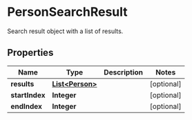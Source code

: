 

# PersonSearchResult

Search result object with a list of results.

## Properties

| Name | Type | Description | Notes |
|------------ | ------------- | ------------- | -------------|
|**results** | [**List&lt;Person&gt;**](Person.md) |  |  [optional] |
|**startIndex** | **Integer** |  |  [optional] |
|**endIndex** | **Integer** |  |  [optional] |




